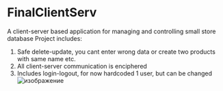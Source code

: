 # FinalClientServ
A client-server based application for managing and controlling small store database
Project includes:
1) Safe delete-update, you cant enter wrong data or create two products with same name etc.
2) All client-server communication is enciphered
3) Includes login-logout, for now hardcoded 1 user, but can be changed
   ![изображение](https://github.com/AntonGog171/FinalClientServ/assets/93650068/a326cb64-e323-45d6-bac8-c07e1c758f54)
